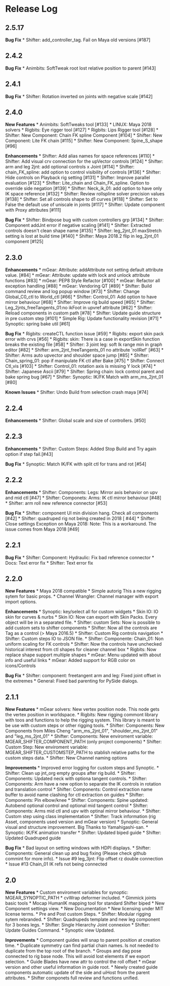 Release Log
===========

2.5.17
-----
**Bug Fix**
	* Shifter: add_controller_tag. Fail on Maya old versions [#187]

2.4.2
-----
**Bug Fix**
	* Animbits: SoftTweak root lost relative position to parent [#143]

2.4.1
-----
**Bug Fix**
	* Shifter: Rotation inverted on joints with negative scale [#142]

2.4.0
-----
**New Features**
	* Animbits: SoftTweaks tool [#133]
	* LINUX: Maya 2018 solvers
	* Rigbits: Eye rigger tool [#127]
	* Rigbits: Lips Rigger tool [#128]
	* Shifter: New Component: Chain FK spline Component [#104]
	* Shifter: New Component: Lite FK chain [#115]
	* Shifter: New Component: Spine_S_shape [#96]

**Enhancements**
	* Shifter: Add alias names for space references [#110]
	* Shifter: Add visual crv connection for the upVector controls [#124]
	* Shifter: arm and leg 2jnt: add optional controls x Joint [#114]
	* Shifter: chain_FK_spline: add option to control visibility of controls [#136]
	* Shifter: Hide controls on Playback rig setting [#131]
	* Shifter: Improve parallel evaluation [#123]
	* Shifter: Lite_chain and Chain_FK_spline. Option to override side negation [#139]
	* Shifter: Neck_ik_01: add option to have only IK space reference [#132]
	* Shifter: Review rollspline solver precision values [#138]
	* Shifter: Set all controls shape to d1 curves [#118]
	* Shifter: Set to False the default use of uniscale in joints [#117]
	* Shifter: Update component with Proxy attributes [#111]

**Bug Fix**
	* Shifter: Bindpose bug with custom controllers grp [#134]
	* Shifter: Component addJnt error if negative scaling [#141]
	* Shifter: Extracted controls doesn't clean shape name [#135]
	* Shifter: leg_2jnt_01 maxStretch setting is lost at build time [#140]
	* Shifter: Maya 2018.2 flip in leg_2jnt_01 component [#125]

2.3.0
-----
**Enhancements**
	* mGear: Attribute: addAttribute not setting default attribute value. [#84]
	* mGear: Attribute: update with lock and unlock attribute functions [#83]
	* mGear: PEP8 Style Refactor [#100]
	* mGear: Refactor all exception handling [#88]
	* mGear: Vendoring QT [#89]
	* Shifter: Build command review and log popup window [#73]
	* Shifter: Change Global_C0_ctl to World_ctl [#66]
	* Shifter: Control_01: Add option to have mirror behaviour [#68]
	* Shifter: Improve rig build speed [#65]
	* Shifter: Leg_2jnts_freeTangents_01:no ikFoot in upvref attribute [#62]
	* Shifter: Reload components in custom path [#78]
	* Shifter: Update guide structure in pre custom step [#101]
	* Simple Rig: Update functionality revision  [#71]
	* Synoptic: spring bake util [#61]

**Bug Fix**
	* Rigbits: createCTL function issue [#59]
	* Rigbits: export skin pack error with crvs [#56]
	* Rigbits: skin: There is a case in exportSkin function breaks the existing file [#58]
	* Shifter: 3 joint leg: soft Ik range min in graph editor [#82]
	* Shifter: arm_2jnt_freeTangents_01 no attribute 'rollRef' [#63]
	* Shifter: Arms auto upvector and shoulder space jump [#85]
	* Shifter: Chain_spring_01: pop if manipulate FK ctl after Bake [#75]
	* Shifter: Connect Ctl_vis [#103]
	* Shifter: Control_01: rotation axis is missing Y lock [#74]
	* Shifter: Japanese Ascii [#79]
	* Shifter: Spring chain: lock control parent and bake spring bug [#67]
	* Shifter: Synoptic: IK/FK Match with arm_ms_2jnt_01 [#80]

**Known Issues**
	* Shifter: Undo Build from selection crash maya [#74]

2.2.4
-----
**Enhancements**
	* Shifter: Global scale and size of controllers. [#50]

2.2.3
-----
**Enhancements**
	* Shifter: Custom Steps: Added Stop Build and Try again option if step fail.[#43]

**Bug Fix**
	* Synoptic: Match IK/FK with split ctl for trans and rot [#54]

2.2.2
-----
**Enhancements**
	* Shifter: Components: Legs: Mirror axis behavior on upv and mid ctl [#47]
	* Shifter: Componets: Arms: IK ctl mirror behaviour [#48]
	* Shifter: arm roll new reference connector [#53]

**Bug Fix**
	* Shifter: component UI min division hang. Check all components [#42]
	* Shifter: quadruped rig not being created in 2018 [ #44]
	* Shifter: Close settings Exception on Maya 2018: Note: This is a workaround. The issue comes from Maya 2018 [#49]

2.2.1
-----
**Bug Fix**
	* Shifter: Component: Hydraulic: Fix bad reference connector
	* Docs: Text error fix
	* Shifter: Text error fix

2.2.0
-----
**New Features**
	* Maya 2018 compatible
	* Simple autorig This a new rigging sytem for basic props.
	* Channel Wrangler: Channel manager with export import options.

**Enhancements**
	* Synoptic: key/select all for custom widgets
	* Skin IO: IO skin for curves & nurbs
	* Skin IO: Now can export with Skin Packs. Every object will be in a separated file.
	* Shifter: custom Sets: Now is possible to add custom sets to shifter components
	* Shifter: Now all the controls are Tag as a control (> Maya 2016.5)
	* Shifter: Custom Rig controls navigation
	* Shifter: Custom steps IO to JSON file.
	* Shifter: Componente: Chain_01: Non uniform scaling for FK controls
	* Shifter: Now the controls have unchecked historical interest from ctl shapes for cleaner channel box
	* Rigbits: Now replace shape support multiple shapes
	* mGear: Menu updated with about info and useful links
	* mGear: Added support for RGB color on icons/Controls

**Bug Fix**
	* Shifter: component: freetangent arm and leg: Fixed joint offset in the extremes
	* General: Fixed bad parenting for PySide dialogs.


2.1.1
-----
**New Features**
	* mGear solvers: New vertex position node.  This node gets the vertex position in worldspace.
	* Rigbits: New rigging commont library with toos and functions to help the rigging system. This library is meant to be use with custom steps or other rigging tools.
	* Shifter: Components: New  Components from Miles Cheng "arm_ms_2jnt_01", "shoulder_ms_2jnt_01" and "leg_ms_2jnt_01"
	* Shifter: Components: New enviroment variable: MGEAR_SHIFTER_COMPONENT_PATH (only project components)
	* Shifter: Custom Step: New enviroment variable: MGEAR_SHIFTER_CUSTOMSTEP_PATH to stablish relative paths for the custom steps data.
	* Shifter: New Channel naming options

**Improvements**
	* Improved error logging for custom steps and Synoptic.
	* Shifter: Clean up jnt_org empty groups after rig build.
	* Shifter: Components: Updated neck with optiona tangent controls.
	* Shifter: Components: Arm have a new option to separate the IK controls in rotation and translation control
	* Shifter: Components: Control extraction name buffer to avoid name clashing for ctl extraction on guides
	* Shifter: Components: Pin elbow/knee
	* Shifter: Components: Spine updated: Autobend optional control and optional mid tangent control
	* Shifter: Components: Arms mid ctl and upv with optinal mirror behaviour.
	* Shifter: Custom step using class implementation
	* Shifter: Track information (rig Asset, components used version and mGear version)
	* Synoptic: General visual and structure improvement. Big Thanks to Yamahigashi-san.
	* Synoptic: IK/FK animation transfer
	* Shifter: Updated biped guide
	* Shifter: Updated Quadruped guide

**Bug Fix**
	* Bad layout on setting windows with HDPI displays.
	* Shifter: Components: General clean up and bug fixing (Please check github commint for more info).
	* Issue #9  leg_3jnt: Flip offset rz double connection
	* Issue #13  Chain_01 IK refs not being connected

2.0
---
**New Features**
	* Custom enviroment variables for synoptic: MGEAR_SYNOPTIC_PATH
	* cvWrap deformer included.
	* Gimmick joints basic tools
	* Mocap HumanIK mapping tool for standard Shifter biped
	* New Component settings view.
	* New Documentation
	* New licensing under MIT license terms.
	* Pre and Post custom Steps.
	* Shifter: Modular rigging sytem rebranded.
	* Shifter: Quadrupeds template and new leg component for 3 bones legs.
	* Shifter: Single Hierarchy Joint connexion
	* Shifter: Update Guides Command.
	* Synoptic view Updated.

**Inprovements**
	* Component guides will snap to parent position at creation time.
	* Duplicate symmetry can find partial chain names. Is not needed to duplicate from the top root of the branch.
	* Groups and dag pose connected to rig base node. This will avoid lost elements if we export selection.
	* Guide Blades have new attr to control the  roll offset
	* mGear version and other useful information in guide root.
	* Newly created guide components automatic update of the side and uiHost from the parent attributes.
	* Shifter componets full review and functions unified.





